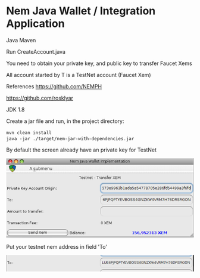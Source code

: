 # Nem Java Wallet / Integration Application
Java Maven

Run CreateAccount.java

You need to obtain your private key, and public key to transfer Faucet Xems

All account started by T is a TestNet account (Faucet Xem)

References
https://github.com/NEMPH

https://github.com/rosklyar

JDK 1.8


Create a jar file and run, in the project directory:

```
mvn clean install
java -jar ./target/nem-jar-with-dependencies.jar
```
By default the screen already have an private key for TestNet 

![alt text](https://github.com/alexjavabraz/jNem/blob/master/src/main/resources/screen1.png)

Put your testnet nem address in field 'To' 

![alt text](https://github.com/alexjavabraz/jNem/blob/master/src/main/resources/screen2.png)

